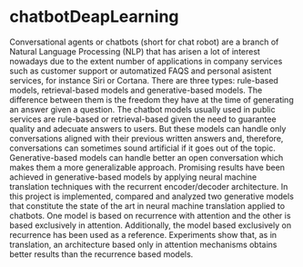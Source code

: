 # chatbotDeapLearning
Conversational agents or chatbots (short for chat robot) are a branch of Natural Language Processing (NLP) that has arisen a lot of interest nowadays due to the extent number of applications in company services such as customer support or automatized FAQS and personal asistent services, for instance Siri or Cortana. There are three types: rule-based models, retrieval-based models and generative-based models. The difference between them is the freedom they have at the time of generating an answer given a question. The chatbot models usually used in public services are rule-based or retrieval-based given the need to guarantee quality and adecuate answers to users. But these models can handle only conversations aligned with their previous written answers and, therefore, conversations can sometimes sound artificial if it goes out of the topic. Generative-based models can handle better an open conversation which makes them a more generalizable approach. Promising results have been achieved in generative-based models by applying neural machine translation techniques with the recurrent encoder/decoder architecture. In this project is implemented, compared and analyzed two generative models that constitute the state of the art in neural machine translation applied to chatbots. One model is based on recurrence with attention and the other is based exclusively in attention. Additionally, the model based exclusively on recurrence has been used as a reference. Experiments show that, as in translation, an architecture based only in attention mechanisms obtains better results than the recurrence based models.
